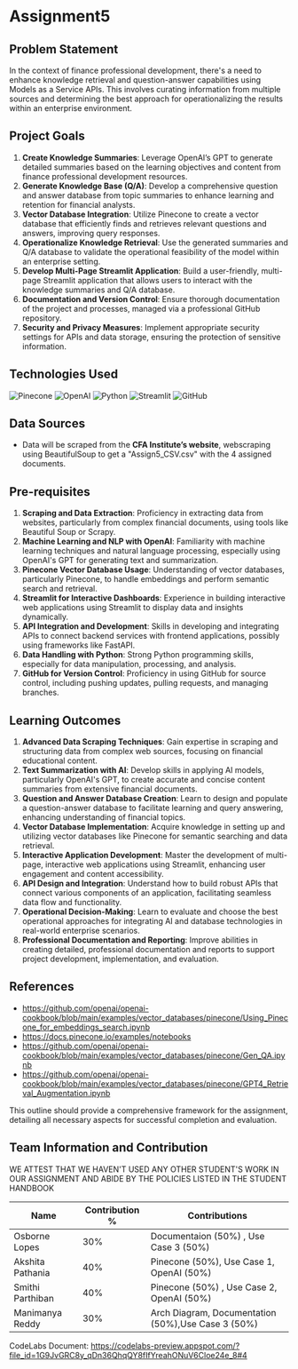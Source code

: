 # Assignment5 

## Problem Statement
In the context of finance professional development, there's a need to enhance knowledge retrieval and question-answer capabilities using Models as a Service APIs. This involves curating information from multiple sources and determining the best approach for operationalizing the results within an enterprise environment.

## Project Goals
1. **Create Knowledge Summaries**: Leverage OpenAI’s GPT to generate detailed summaries based on the learning objectives and content from finance professional development resources.
2. **Generate Knowledge Base (Q/A)**: Develop a comprehensive question and answer database from topic summaries to enhance learning and retention for financial analysts.
3. **Vector Database Integration**: Utilize Pinecone to create a vector database that efficiently finds and retrieves relevant questions and answers, improving query responses.
4. **Operationalize Knowledge Retrieval**: Use the generated summaries and Q/A database to validate the operational feasibility of the model within an enterprise setting.
5. **Develop Multi-Page Streamlit Application**: Build a user-friendly, multi-page Streamlit application that allows users to interact with the knowledge summaries and Q/A database.
6. **Documentation and Version Control**: Ensure thorough documentation of the project and processes, managed via a professional GitHub repository.
7. **Security and Privacy Measures**: Implement appropriate security settings for APIs and data storage, ensuring the protection of sensitive information.

  ## Technologies Used

![Pinecone](https://img.shields.io/badge/Pinecone-13AA52?style=for-the-badge&logo=pinecone&logoColor=white)
![OpenAI](https://img.shields.io/badge/OpenAI-412991?style=for-the-badge&logo=openai&logoColor=white)
![Python](https://img.shields.io/badge/Python-3776AB?style=for-the-badge&logo=python&logoColor=white)
![Streamlit](https://img.shields.io/badge/Streamlit-FF4B4B?style=for-the-badge&logo=streamlit&logoColor=white)
![GitHub](https://img.shields.io/badge/GitHub-181717?style=for-the-badge&logo=github&logoColor=white)


## Data Sources
- Data will be scraped from the **CFA Institute’s website**, webscraping using BeautifulSoup to get a "Assign5_CSV.csv" with the 4 assigned documents.

## Pre-requisites

1. **Scraping and Data Extraction**: Proficiency in extracting data from websites, particularly from complex financial documents, using tools like Beautiful Soup or Scrapy.
2. **Machine Learning and NLP with OpenAI**: Familiarity with machine learning techniques and natural language processing, especially using OpenAI's GPT for generating text and summarization.
3. **Pinecone Vector Database Usage**: Understanding of vector databases, particularly Pinecone, to handle embeddings and perform semantic search and retrieval.
4. **Streamlit for Interactive Dashboards**: Experience in building interactive web applications using Streamlit to display data and insights dynamically.
5. **API Integration and Development**: Skills in developing and integrating APIs to connect backend services with frontend applications, possibly using frameworks like FastAPI.
6. **Data Handling with Python**: Strong Python programming skills, especially for data manipulation, processing, and analysis.
7. **GitHub for Version Control**: Proficiency in using GitHub for source control, including pushing updates, pulling requests, and managing branches.

## Learning Outcomes
1. **Advanced Data Scraping Techniques**: Gain expertise in scraping and structuring data from complex web sources, focusing on financial educational content.
2. **Text Summarization with AI**: Develop skills in applying AI models, particularly OpenAI's GPT, to create accurate and concise content summaries from extensive financial documents.
3. **Question and Answer Database Creation**: Learn to design and populate a question-answer database to facilitate learning and query answering, enhancing understanding of financial topics.
4. **Vector Database Implementation**: Acquire knowledge in setting up and utilizing vector databases like Pinecone for semantic searching and data retrieval.
5. **Interactive Application Development**: Master the development of multi-page, interactive web applications using Streamlit, enhancing user engagement and content accessibility.
6. **API Design and Integration**: Understand how to build robust APIs that connect various components of an application, facilitating seamless data flow and functionality.
7. **Operational Decision-Making**: Learn to evaluate and choose the best operational approaches for integrating AI and database technologies in real-world enterprise scenarios.
8. **Professional Documentation and Reporting**: Improve abilities in creating detailed, professional documentation and reports to support project development, implementation, and evaluation.

## References
- https://github.com/openai/openai-cookbook/blob/main/examples/vector_databases/pinecone/Using_Pinecone_for_embeddings_search.ipynb
- https://docs.pinecone.io/examples/notebooks
- https://github.com/openai/openai-cookbook/blob/main/examples/vector_databases/pinecone/Gen_QA.ipynb
- https://github.com/openai/openai-cookbook/blob/main/examples/vector_databases/pinecone/GPT4_Retrieval_Augmentation.ipynb


This outline should provide a comprehensive framework for the assignment, detailing all necessary aspects for successful completion and evaluation.

## Team Information and Contribution

WE ATTEST THAT WE HAVEN'T USED ANY OTHER STUDENT'S WORK IN OUR ASSIGNMENT AND ABIDE BY THE POLICIES LISTED IN THE STUDENT HANDBOOK

| Name               | Contribution %   | Contributions                                             |
|--------------------|------------------|-----------------------------------------------------------|
| Osborne Lopes      | 30%            | Documentaion (50%) , Use Case 3 (50%)                     |
| Akshita Pathania   | 40%            | Pinecone (50%), Use Case 1, OpenAI (50%)                  |
| Smithi Parthiban   | 40%            | Pinecone (50%) , Use Case 2, OpenAI (50%)                 |
| Manimanya Reddy    | 30%            | Arch Diagram, Documentation (50%),Use Case 3 (50%)        |
 


CodeLabs Document: https://codelabs-preview.appspot.com/?file_id=1G9JvGRC8y_qDn36QhqQY8fIfYreahONuV6Cloe24e_8#4








